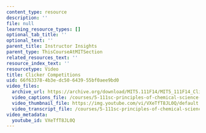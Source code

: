 ```yaml
---
content_type: resource
description: ''
file: null
learning_resource_types: []
optional_tab_title: ''
optional_text: ''
parent_title: Instructor Insights
parent_type: ThisCourseAtMITSection
related_resources_text: ''
resource_index_text: ''
resourcetype: Video
title: Clicker Competitions
uid: 66f63378-4b3e-dc50-6439-55bf0aee9bd0
video_files:
  archive_url: https://archive.org/download/MIT5.111F14/MIT5_111F14_Clickers_300k.mp4
  video_captions_file: /courses/5-111sc-principles-of-chemical-science-fall-2014/d915a72260aa54978ce667b3e4631a5d_VXeTfT8JL0Q.vtt
  video_thumbnail_file: https://img.youtube.com/vi/VXeTfT8JL0Q/default.jpg
  video_transcript_file: /courses/5-111sc-principles-of-chemical-science-fall-2014/8e2af77fd7eb8f06a3a837d62ab7ef93_VXeTfT8JL0Q.pdf
video_metadata:
  youtube_id: VXeTfT8JL0Q
---
```

